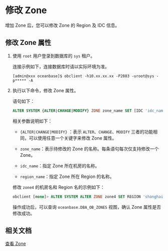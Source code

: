 # 修改 Zone

增加 Zone 后，您可以修改 Zone 的 Region 及 IDC 信息。

## 修改 Zone 属性

1. 使用 `root` 用户登录到数据库的 `sys` 租户。

   连接示例如下，连接数据库时请以实际环境为准。

   ```shell
   [admin@xxx oceanbase]$ obclient -h10.xx.xx.xx -P2883 -uroot@sys -p***** -A
   ```

2. 执行以下命令，修改 Zone 属性。

   语句如下：

   ```sql
   ALTER SYSTEM {ALTER|CHANGE|MODIFY} ZONE zone_name SET [IDC 'idc_name', REGION 'region_name'];
   ```

   相关参数说明如下：

   * `{ALTER|CHANGE|MODIFY}` ：表示 `ALTER`、`CHANGE`、`MODIFY` 三者的功能相同，可以使用任意一个关键字来修改 Zone 属性。

   * `zone_name`：表示待修改的 Zone 的名称。每条语句每次仅支持修改一个 Zone。

   * `idc_name`：指定 Zone 所在机房的名称。
  
   * `region_name`：指定 Zone 所在 Region 的名称。

   修改 `zone4` 的机房名和 Region 名的示例如下：

   ```sql
   obclient [none]> ALTER SYSTEM ALTER ZONE zone4 SET REGION 'shanghai',IDC 'sh1';
   ```

   操作成功后，可以查询 `oceanbase.DBA_OB_ZONES` 视图，确认 Zone 属性是否修改成功。

## 相关文档

[查看 Zone](../2.view-the-cluster-composition/1.view-a-zone.md)

